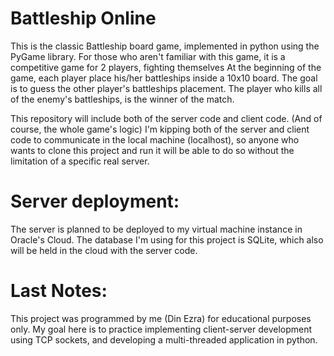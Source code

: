 # Battleship Online
This is the classic Battleship board game, implemented in python using the PyGame library.
For those who aren't familiar with this game, it is a competitive game for 2 players, fighting themselves
At the beginning of the game, each player place his/her battleships inside a 10x10 board. The goal is to guess the other player's battleships placement.
The player who kills all of the enemy's battleships, is the winner of the match.

This repository will include both of the server code and client code. (And of course, the whole game's logic)
I'm kipping both of the server and client code to communicate in the local machine (localhost), so anyone who wants to clone this project and run it will be able
to do so without the limitation of a specific real server.

# Server deployment:
The server is planned to be deployed to my virtual machine instance in Oracle's Cloud.
The database I'm using for this project is SQLite, which also will be held in the cloud with the server code.

# Last Notes:
This project was programmed by me (Din Ezra) for educational purposes only. My goal here is to practice implementing client-server development using TCP sockets, and
developing a multi-threaded application in python.
